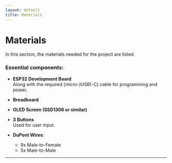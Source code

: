 ```yaml
---
layout: default
title: Materials
---
```


# Materials

In this section, the materials needed for the project are listed. 

### Essential components:
- **ESP32 Development Board**  
  Along with the required (micro-)USB(-C) cable for programming and power.

- **Breadboard**  

- **OLED Screen (SSD1306 or similar)**  

- **3 Buttons**  
  Used for user input.

- **DuPont Wires**:
  - 9x Male-to-Female
  - 5x Male-to-Male

---


